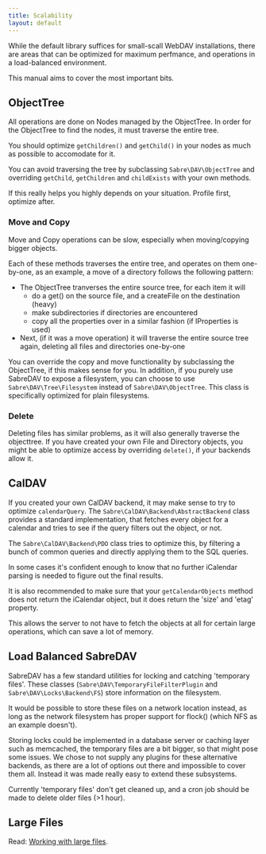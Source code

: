 ```yaml
---
title: Scalability
layout: default
---
```


While the default library suffices for small-scall WebDAV installations, there are areas that can be optimized for maximum perfmance, and operations in a load-balanced environment.

This manual aims to cover the most important bits.

ObjectTree
----------

All operations are done on Nodes managed by the ObjectTree. In order for the ObjectTree to find the nodes, it must traverse the entire tree.

You should optimize `getChildren()` and `getChild()` in your nodes as much as possible to accomodate for it.

You can avoid traversing the tree by subclassing `Sabre\DAV\ObjectTree` and overriding `getChild`, `getChildren` and `childExists` with your own methods.

If this really helps you highly depends on your situation. Profile first, optimize after.

### Move and Copy

Move and Copy operations can be slow, especially when moving/copying bigger objects.

Each of these methods traverses the entire tree, and operates on them one-by-one, as an example, a move of a directory follows the following pattern:

* The ObjectTree tranverses the entire source tree, for each item it will
  * do a get() on the source file, and a createFile on the destination (heavy)
  * make subdirectories if directories are encountered
  * copy all the properties over in a similar fashion (if IProperties is used)
* Next, (if it was a move operation) it will traverse the entire source tree again, deleting all files and directories one-by-one

You can override the copy and move functionality by subclassing the ObjectTree, if this makes sense for you. In addition, if you purely use SabreDAV to expose a filesystem, you can choose to use `Sabre\DAV\Tree\Filesystem` instead of `Sabre\DAV\ObjectTree`. This class is specifically optimized for plain filesystems.

### Delete

Deleting files has similar problems, as it will also generally traverse the objecttree. If you have created your own File and Directory objects, you might be able to optimize access by overriding `delete()`, if your backends allow it.

CalDAV
------

If you created your own CalDAV backend, it may make sense to try to optimize `calendarQuery`. The `Sabre\CalDAV\Backend\AbstractBackend` class provides a standard implementation, that fetches every object for a calendar and tries to see if the query filters out the object, or not.

The `Sabre\CalDAV\Backend\PDO` class tries to optimize this, by filtering a bunch of common queries and directly applying them to the SQL queries.

In some cases it's confident enough to know that no further iCalendar parsing is needed to figure out the final results.

It is also recommended to make sure that your `getCalendarObjects` method does not return the iCalendar object, but it does return the 'size' and 'etag' property.

This allows the server to not have to fetch the objects at all for certain large operations, which can save a lot of memory.

Load Balanced SabreDAV
----------------------

SabreDAV has a few standard utilities for locking and catching 'temporary
files'. These classes (`Sabre\DAV\TemporaryFileFilterPlugin` and
`Sabre\DAV\Locks\Backend\FS`) store information on the filesystem.

It would be possible to store these files on a network location instead, as
long as the network filesystem has proper support for flock() (which NFS as an
example doesn't).

Storing locks could be implemented in a database server or caching layer such
as memcached, the temporary files are a bit bigger, so that might pose some
issues. We chose to not supply any plugins for these alternative backends, as
there are a lot of options out there and impossible to cover them all. Instead
it was made really easy to extend these subsystems.

Currently 'temporary files' don't get cleaned up, and a cron job should be
made to delete older files (>1 hour).

Large Files
-----------

Read: [Working with large files](/dav/working-with-large-files).
